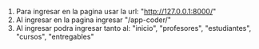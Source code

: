 1. Para ingresar en la pagina usar la url: "http://127.0.0.1:8000/"
2. Al ingresar en la pagina ingresar "/app-coder/"
3. Al ingresar podra ingresar tanto al: "inicio", "profesores", "estudiantes", "cursos", "entregables"
